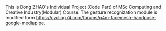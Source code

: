This is Dong ZHAO's Individual Project (Code Part) of MSc Computing and Creative Industry(Modular) Course.
The gesture recognization module is modified form https://cycling74.com/forums/n4m-facemesh-handpose-google-mediapipe.
